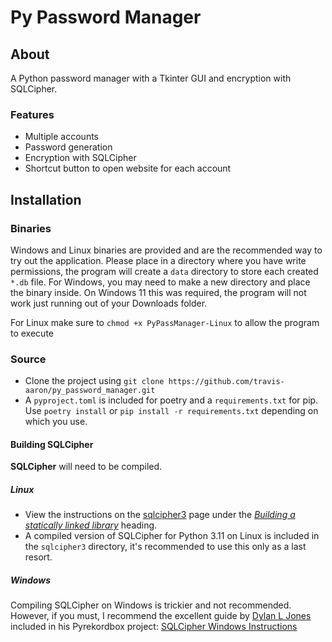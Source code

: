 # Py Password Manager
## About
A Python password manager with a Tkinter GUI and encryption with SQLCipher.


### Features
- Multiple accounts
- Password generation
- Encryption with SQLCipher
- Shortcut button to open website for each account

## Installation
### Binaries

Windows and Linux binaries are provided and are the recommended way to try out the application. Please place in a directory where you have write permissions, the program will create a `data` directory to store each created `*.db` file. For Windows, you may need to make a new directory and place the binary inside. On Windows 11 this was required, the program will not work just running out of your Downloads folder.

For Linux make sure to `chmod +x PyPassManager-Linux` to allow the program to execute

### Source

- Clone the project using  `git clone https://github.com/travis-aaron/py_password_manager.git`
- A `pyproject.toml` is included for poetry and a `requirements.txt` for pip. Use `poetry install` or `pip install -r requirements.txt` depending on which you use.

#### Building SQLCipher

**SQLCipher** will need to be compiled.

##### Linux

- View the instructions on the [sqlcipher3](https://github.com/coleifer/sqlcipher3) page under the _[Building a statically linked library](https://github.com/coleifer/sqlcipher3#building-a-statically-linked-library)_ heading.
- A compiled version of SQLCipher for Python 3.11 on Linux is included in the `sqlcipher3` directory, it's recommended to use this only as a last resort. 

##### Windows

Compiling SQLCipher on Windows is trickier and not recommended. However, if you must, I recommend the excellent guide by [Dylan L Jones](https://github.com/dylanljones) included in his Pyrekordbox project: [SQLCipher Windows Instructions](https://github.com/dylanljones/pyrekordbox/blob/master/INSTALLATION.md#windows) 

